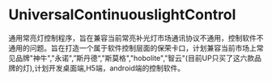# UniversalContinuouslightControl
通用常亮灯控制程序，旨在兼容当前常亮补光灯市场通讯协议不通用，控制软件不通用的问题。旨在打造一个属于软件控制层面的保荣卡口，计划兼容当前市场上常见品牌"神牛","永诺",”斯丹德“,"斯莫格","hobolite","智云"(目前UP只买了这六款品牌的灯),计划开发桌面端,H5端，android端的控制软件。
